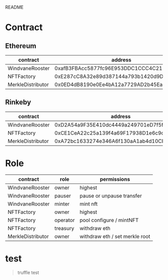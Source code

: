 README

# Contract

## Ethereum

|contract|address|owner|
|---|---|---|
|WindvaneRooster|0xafB3FBAcc5877fc96E953DDC1CCC4C2114238273|0x73b9AdE376684Df8a30B1efD1eFb0b616E591c11|
|NFTFactory|0xE287cC8A32e89d387144a793b1420d9DF63B7f40|0x73b9AdE376684Df8a30B1efD1eFb0b616E591c11|
|MerkleDistributor|0x0ED4dB8190e0Ee4bA12a7729AD2b45EaE7473E57|0x0F53311515ff148cae5D2e45DBAE2577B6d40d97|

## Rinkeby

|contract|address|
|---|---|
|WindvaneRooster|0xD2A54a9F35E410dc4449a249701eD7f5f38D7E29|
|NFTFactory|0xCE1CeA22c25a139f4a69F17938D1e6c9cab3F25f|
|MerkleDistributor|0xA72bc1633274e346A6f130aA1ab4d10CF96Bb23c|

# Role

|contract|role|permissions|
|---|---|---|
|WindvaneRooster|owner| highest|
|WindvaneRooster|pauser| pause or unpause transfer|
|WindvaneRooster|minter| mint nft|
|NFTFactory|owner| highest|
|NFTFactory|operator| pool configure / mintNFT |
|NFTFactory|treasury| withdraw eth|
|MerkleDistributor|owner| withdraw eth / set merkle root|


# test
> truffle test

